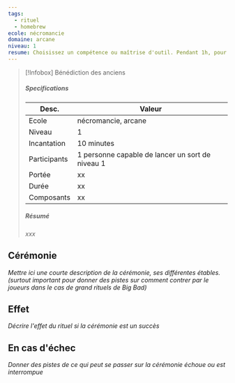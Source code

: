```yaml
---
tags:
  - rituel
  - homebrew
ecole: nécromancie
domaine: arcane
niveau: 1
resume: Choisissez un compétence ou maîtrise d'outil. Pendant 1h, pour tout jet que vous effectuez pour la compétence ou maîtrise d'outil choisie que vous faites, ajoutez 1d4 au résultat.
---
```



> [!Infobox] Bénédiction des anciens
> ##### Specifications
> | Desc. | Valeur |
> | --- | --- |
> | Ecole | nécromancie, arcane |
> | Niveau | 1 |
> | Incantation | 10 minutes |
> | Participants | 1 personne capable de lancer un sort de niveau 1 |
> | Portée | xx |
> | Durée | xx |
> | Composants | xx |
> ##### Résumé
> *xxx*

## Cérémonie
*Mettre ici une courte description de la cérémonie, ses différentes étables. (surtout important pour donner des pistes sur comment contrer par le joueurs dans le cas de grand rituels de Big Bad)*

## Effet
*Décrire l'effet du rituel si la cérémonie est un succès*

## En cas d'échec
*Donner des pistes de ce qui peut se passer sur la cérémonie échoue ou est interrompue*
